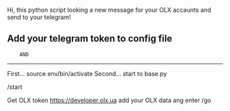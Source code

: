 Hi, this python script looking a new message for your OLX accaunts and send to your telegram!


Add your telegram token to config file 
----------------------------------
        AND
----------------------------------
First... source env/bin/activate
Second... start to base.py 

/start

Get OLX token  https://developer.olx.ua
add your OLX data ang enter /go
